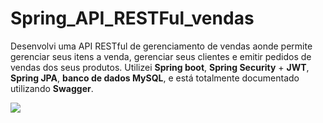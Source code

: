 # Spring_API_RESTFul_vendas
Desenvolvi uma API RESTful de gerenciamento de vendas aonde permite gerenciar seus itens a venda, gerenciar seus clientes e emitir pedidos de vendas dos seus produtos. Utilizei <b>Spring boot</b>, <b>Spring Security</b> + <b>JWT</b>, <b>Spring JPA</b>, <b>banco de dados MySQL</b>, e está totalmente documentado utilizando <b>Swagger</b>.

![](https://media-exp1.licdn.com/dms/image/C5622AQEiAiv0oPS-QA/feedshare-shrink_1280-alternative/0?e=1602720000&v=beta&t=0uDMQmfp4NmJVqcPIEbZd0YzW12e7ZD_xrwQxNBZoQM)
